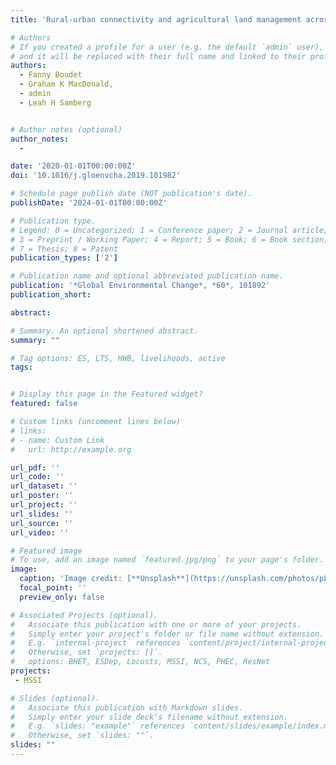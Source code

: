 ```yaml
---
title: 'Rural-urban connectivity and agricultural land management across the Global South'

# Authors
# If you created a profile for a user (e.g. the default `admin` user), write the username (folder name) here
# and it will be replaced with their full name and linked to their profile.
authors:
  - Fanny Boudet
  - Graham K MacDonald,
  - admin
  - Leah H Samberg


# Author notes (optional)
author_notes:
  -

date: '2020-01-01T00:00:00Z'
doi: '10.1016/j.gloenvcha.2019.101982'

# Schedule page publish date (NOT publication's date).
publishDate: '2024-01-01T00:00:00Z'

# Publication type.
# Legend: 0 = Uncategorized; 1 = Conference paper; 2 = Journal article;
# 3 = Preprint / Working Paper; 4 = Report; 5 = Book; 6 = Book section;
# 7 = Thesis; 8 = Patent
publication_types: ['2']

# Publication name and optional abbreviated publication name.
publication: '*Global Environmental Change*, *60*, 101892'
publication_short: 

abstract: 

# Summary. An optional shortened abstract.
summary: ""

# Tag options: ES, LTS, HWB, livelihoods, active
tags: 


# Display this page in the Featured widget?
featured: false

# Custom links (uncomment lines below)
# links:
# - name: Custom Link
#   url: http://example.org

url_pdf: ''
url_code: ''
url_dataset: ''
url_poster: ''
url_project: ''
url_slides: ''
url_source: ''
url_video: ''

# Featured image
# To use, add an image named `featured.jpg/png` to your page's folder.
image:
  caption: 'Image credit: [**Unsplash**](https://unsplash.com/photos/pLCdAaMFLTE)'
  focal_point: ''
  preview_only: false

# Associated Projects (optional).
#   Associate this publication with one or more of your projects.
#   Simply enter your project's folder or file name without extension.
#   E.g. `internal-project` references `content/project/internal-project/index.md`.
#   Otherwise, set `projects: []`.
#   options: BHET, ESDep, Locusts, MSSI, NCS, PHEC, ResNet
projects:
 - MSSI

# Slides (optional).
#   Associate this publication with Markdown slides.
#   Simply enter your slide deck's filename without extension.
#   E.g. `slides: "example"` references `content/slides/example/index.md`.
#   Otherwise, set `slides: ""`.
slides: ""
---
```



